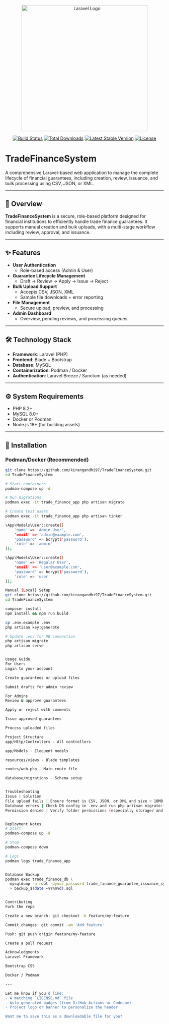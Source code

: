 <p align="center">
  <a href="https://laravel.com" target="_blank">
    <img src="https://raw.githubusercontent.com/laravel/art/master/logo-lockup/5%20SVG/2%20CMYK/1%20Full%20Color/laravel-logolockup-cmyk-red.svg" width="400" alt="Laravel Logo">
  </a>
</p>

<p align="center">
  <a href="https://github.com/kirangandhi97/TradeFinanceSystem/actions"><img src="https://github.com/kirangandhi97/TradeFinanceSystem/workflows/tests/badge.svg" alt="Build Status"></a>
  <a href="https://packagist.org/packages/laravel/framework"><img src="https://img.shields.io/packagist/dt/laravel/framework" alt="Total Downloads"></a>
  <a href="https://packagist.org/packages/laravel/framework"><img src="https://img.shields.io/packagist/v/laravel/framework" alt="Latest Stable Version"></a>
  <a href="https://packagist.org/packages/laravel/framework"><img src="https://img.shields.io/packagist/l/laravel/framework" alt="License"></a>
</p>

# TradeFinanceSystem

A comprehensive Laravel-based web application to manage the complete lifecycle of financial guarantees, including creation, review, issuance, and bulk processing using CSV, JSON, or XML.

---

## 🚀 Overview

**TradeFinanceSystem** is a secure, role-based platform designed for financial institutions to efficiently handle trade finance guarantees. It supports manual creation and bulk uploads, with a multi-stage workflow including review, approval, and issuance.

---

## ✨ Features

- **User Authentication**
  - Role-based access (Admin & User)
- **Guarantee Lifecycle Management**
  - Draft → Review → Apply → Issue → Reject
- **Bulk Upload Support**
  - Accepts CSV, JSON, XML
  - Sample file downloads + error reporting
- **File Management**
  - Secure upload, preview, and processing
- **Admin Dashboard**
  - Overview, pending reviews, and processing queues

---

## 🛠️ Technology Stack

- **Framework**: Laravel (PHP)
- **Frontend**: Blade + Bootstrap
- **Database**: MySQL
- **Containerization**: Podman / Docker
- **Authentication**: Laravel Breeze / Sanctum (as needed)

---

## ⚙️ System Requirements

- PHP 8.2+
- MySQL 8.0+
- Docker or Podman
- Node.js 18+ (for building assets)

---

## 🔧 Installation

### Podman/Docker (Recommended)

```bash
git clone https://github.com/kirangandhi97/TradeFinanceSystem.git
cd TradeFinanceSystem

# Start containers
podman-compose up -d

# Run migrations
podman exec -it trade_finance_app php artisan migrate

# Create test users
podman exec -it trade_finance_app php artisan tinker

\App\Models\User::create([
    'name' => 'Admin User',
    'email' => 'admin@example.com',
    'password' => bcrypt('password'),
    'role' => 'admin'
]);

\App\Models\User::create([
    'name' => 'Regular User',
    'email' => 'user@example.com',
    'password' => bcrypt('password'),
    'role' => 'user'
]);

Manual (Local) Setup
git clone https://github.com/kirangandhi97/TradeFinanceSystem.git
cd TradeFinanceSystem

composer install
npm install && npm run build

cp .env.example .env
php artisan key:generate

# Update .env for DB connection
php artisan migrate
php artisan serve


Usage Guide
For Users
Login to your account

Create guarantees or upload files

Submit drafts for admin review

For Admins
Review & approve guarantees

Apply or reject with comments

Issue approved guarantees

Process uploaded files

Project Structure
app/Http/Controllers - All controllers

app/Models - Eloquent models

resources/views - Blade templates

routes/web.php - Main route file

database/migrations - Schema setup


Troubleshooting
Issue | Solution
File upload fails | Ensure format is CSV, JSON, or XML and size < 10MB
Database errors | Check DB config in .env and run php artisan migrate:fresh
Permission denied | Verify folder permissions (especially storage/ and bootstrap/cache/)


Deployment Notes
# Start
podman-compose up -d

# Stop
podman-compose down

# Logs
podman logs trade_finance_app


Database Backup
podman exec trade_finance_db \
  mysqldump -u root -pyour_password trade_finance_guarantee_issuance_system_production \
  > backup_$(date +%Y%m%d).sql


Contributing
Fork the repo

Create a new branch: git checkout -b feature/my-feature

Commit changes: git commit -am 'Add feature'

Push: git push origin feature/my-feature

Create a pull request

Acknowledgments
Laravel Framework

Bootstrap CSS

Docker / Podman

---

Let me know if you'd like:
- A matching `LICENSE.md` file
- Auto-generated badges (from GitHub Actions or Codecov)
- Project logo or banner to personalize the header

Want me to save this as a downloadable file for you?
